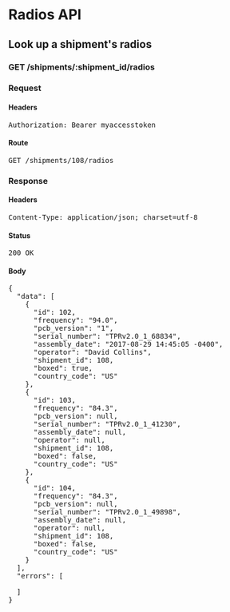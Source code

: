# Radios API

## Look up a shipment&#39;s radios

### GET /shipments/:shipment_id/radios
### Request

#### Headers

<pre>Authorization: Bearer myaccesstoken</pre>

#### Route

<pre>GET /shipments/108/radios</pre>

### Response

#### Headers

<pre>Content-Type: application/json; charset=utf-8</pre>

#### Status

<pre>200 OK</pre>

#### Body

<pre>{
  "data": [
    {
      "id": 102,
      "frequency": "94.0",
      "pcb_version": "1",
      "serial_number": "TPRv2.0_1_68834",
      "assembly_date": "2017-08-29 14:45:05 -0400",
      "operator": "David Collins",
      "shipment_id": 108,
      "boxed": true,
      "country_code": "US"
    },
    {
      "id": 103,
      "frequency": "84.3",
      "pcb_version": null,
      "serial_number": "TPRv2.0_1_41230",
      "assembly_date": null,
      "operator": null,
      "shipment_id": 108,
      "boxed": false,
      "country_code": "US"
    },
    {
      "id": 104,
      "frequency": "84.3",
      "pcb_version": null,
      "serial_number": "TPRv2.0_1_49898",
      "assembly_date": null,
      "operator": null,
      "shipment_id": 108,
      "boxed": false,
      "country_code": "US"
    }
  ],
  "errors": [

  ]
}</pre>
